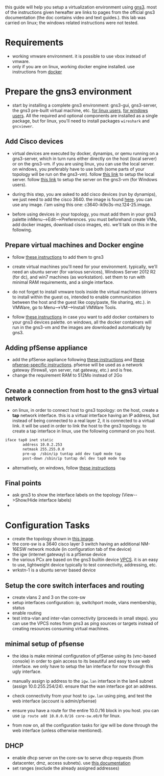 
this guide will help you setup a virtualization environment using [gns3](https://www.gns3.com/). most of the instructions given hereafter are links to pages from the official gns3 documentation (the doc contains video and text guides.). this lab was carried on linux; the windows related instructions were not tested.

# Requirements
- working vmware environment. it is possible to use vbox instead of vmware.
- only if you are on linux, working docker engine installed. use instructions from [docker](https://docs.docker.com/engine/install/)


# Prepare the gns3 environment

- start by installing a complete gns3 environment: gns3-gui, gns3-server, the gns3 pre-built virtual machine, etc.
[for linux users](https://docs.gns3.com/docs/getting-started/installation/linux), [for windows users](https://docs.gns3.com/docs/getting-started/installation/windows). All the required and optional components are installed as a single package, but for linux, you'll need to install packages `wireshark` and `gncviewer`.

## Add Cisco devices
- virtual devices are executed by docker, dynamips, or qemu running on a gns3-server, which in turn runs either directly on the host (local server) or on the gns3-vm. if you are using linux, you can use the local server. on windows, you preferably have to use both (some parts of your topology will be run on the gns3-vm). follow [this link](https://docs.gns3.com/docs/getting-started/setup-wizard-local-server#manually-starting-the-setup-wizard) to setup the local server. follow [this link](https://docs.gns3.com/docs/getting-started/setup-wizard-gns3-vm#local-gns3-vm-setup-wizard) to setup the server on the gns3-vm (for Windows users).
 - during this step, you are asked to add cisco devices (run by dynamips), we just need to add the cisco 3640. the image is found [here](http://srijit.com/working-cisco-ios-gns3/). you can use any image. i'am using this one: c3640-ik9o3s-mz.124-25.image.

- before using devices in your topology, you must add them in your gns3 palette inMenu-->Edit-->Preferences. you must beforehand create VMs, add docker images, download cisco images, etc. we'll talk on this in the following.

## Prepare virtual machines and Docker engine
- follow [these instructions](https://docs.gns3.com/docs/emulators/adding-vmware-vms-to-gns3-topologies) to add them to gns3
 - create virtual machines you'll need for your environment. typically, we'll need an ubuntu server (for various services), Windows Server 2012 R2 (for dc), and win7 machines (as workstation). set them to run with minimal RAM requirements, and a single interface.
 - do not forget to install vmware tools inside the virtual machines (drivers to install within the guest os, intended to enable communication between the host and the guest like copy/paste, file sharing, etc.). in VMWare, go to Menu-->VM-->Install VMWare Tools.

- follow [these instructions](https://docs.gns3.com/docs/emulators/docker-support-in-gns3/) in case you want to add docker containers to your gns3 devices palette. on windows, all the docker containers will run in the gns3-vm and the images are downloaded automatically by gns3.


## Adding pfSense appliance
- add the pfSense appliance following [these instructions](https://docs.gns3.com/docs/using-gns3/beginners/install-from-marketplace) and [these pfsense-specific instructions](https://docs-v1.gns3.com/appliances/pfsense.html). pfsense will be used as a network gateway (firewall, vpn server, nat gateway, etc.) and is free.
 - change the requirement RAM to 512Mo instead of 2Go

## Create a connection from host to the gns3 virtual network
- on linux, in order to connect host to gns3 topology: on the host, create a **tap** network interface. this is a virtual interface having an IP address, but instead of being connected to a real layer 2, it is connected to a virtual link. it will be used in order to link the host to the gns3 topology. to create a tap interface in linux, use the following command on you host.
```bash
iface tap0 inet static
        address 10.0.2.253
        netmask 255.255.0.0
        pre-up  /sbin/ip tuntap add dev tap0 mode tap
        post-down /sbin/ip tuntap del dev tap0 mode tap
```
 - alternatively, on windows, follow [these instructions](https://thenetworkberg.com/how-to-add-your-real-computer-to-gns3/)


## Final points
- ask gns3 to show the interface labels on the topology (View-->Show/Hide interface labels)
- 

# Configuration Tasks
- create the topology shown in [this image](https://ibb.co/KVLBv6R).
 - the core-sw is a 3640 cisco layer 3 switch having an additional NM-16ESW network module (in configuration tab of the device)
 - the igw (internet gateway) is a pfSense device
 - the various PCx are based on the gns3 builtin device [VPCS](https://docs.gns3.com/docs/emulators/vpcs). it is an easy to use, lightweight device typically to test connectivity, addressing, etc.
 - wrkstn-1 is a ubuntu server based device

## Setup the core switch interfaces and routing
- create vlans 2 and 3  on the core-sw
- setup interfaces configuration: ip, switchport mode, vlans membership, status
- enable routing
- test intra-vlan and inter-vlan connectivity (proceeds in small steps). you can use the VPCS notes from gns3 as ping sources or targets instead of creating resources consuming virtual machines.

## minimal setup of pfsense
- the idea is make minimal configuration of pfSense using its (vnc-based console) in order to gain access to its beautiful and easy to use web interface. we only have to setup the lan interface for now through this ugly interface.

- manually assign ip address to the `igw.lan` interface in the lan4 subnet (assign 10.0.255.254/24). ensure that the wan interface got an address.

- check connectivity from your host to `igw.lan` using ping, and test the web interface (account is admin/pfsense)
 - ensure you have a route for the entire 10.0./16 block in you host. you can use `ip route add 10.0.0.0/16 core-sw.e0/0` for linux.

- from now on, all the configuration tasks for igw will be done through the web interface (unless otherwise mentioned).

## DHCP
- enable dhcp server on the core-sw to serve dhcp requests (from datacenter, dmz, access subnets). use [this documentation](https://www.cisco.com/c/en/us/td/docs/routers/ir910/software/release/1_1/configuration/guide/ir910scg/swdhcp.pdf) 
 - set ranges (exclude the already assigned addresses)
 
